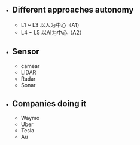 - ## Different approaches autonomy
	- L1 ~ L3 以人为中心（A1）
	- L4 ~ L5 以AI为中心（A2）

- ## Sensor
	- camear
	- LIDAR
	- Radar
	- Sonar

- ## Companies doing it
	- Waymo
	- Uber
	- Tesla
	- Au
<!--stackedit_data:
eyJoaXN0b3J5IjpbOTQ3OTM3MDVdfQ==
-->